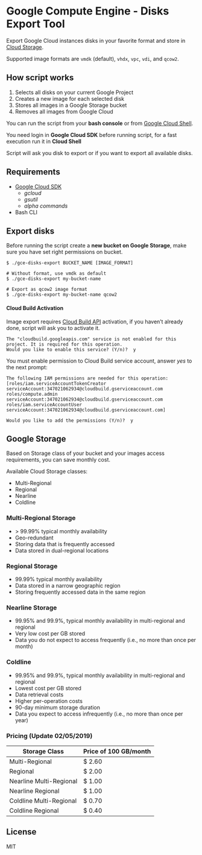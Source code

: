 # Google Compute Engine - Disks Export Tool
 
Export Google Cloud instances disks in your favorite format and store in [Cloud Storage](https://cloud.google.com/storage/).

Supported image formats are `vmdk` (default), `vhdx`, `vpc`, `vdi`, and `qcow2`.

## How script works 

1. Selects all disks on your current Google Project
2. Creates a new image for each selected disk
3. Stores all images in a Google Storage bucket 
4. Removes all images from Google Cloud

You can run the script from your **bash console** or from [Google Cloud Shell](https://cloud.google.com/shell/docs/quickstart).

You need login in **Google Cloud SDK** before running script, for a fast execution run it in **Cloud Shell**

Script will ask you disk to export or if you want to export all available disks.

## Requirements

- [Google Cloud SDK](https://cloud.google.com/sdk/)
  - _gcloud_
  - _gsutil_
  - _alpha commands_
- Bash CLI

## Export disks

Before running the script create a **new bucket on Google Storage**, make sure you have set right permissions on bucket.

```
$ ./gce-disks-export BUCKET_NAME [IMAGE_FORMAT]

# Without format, use vmdk as default
$ ./gce-disks-export my-bucket-name

# Export as qcow2 image format
$ ./gce-disks-export my-bucket-name qcow2
``` 

#### Cloud Build Activation

Image export requires [Cloud Build API](https://console.cloud.google.com/cloud-build/builds) activation, if you haven’t already done, script will ask you to activate it.

```
The "cloudbuild.googleapis.com" service is not enabled for this
project. It is required for this operation.
Would you like to enable this service? (Y/n)?  y
```

You must enable permission to Cloud Build service account, answer _yes_ to the next prompt:

```
The following IAM permissions are needed for this operation:
[roles/iam.serviceAccountTokenCreator
serviceAccount:347021062934@cloudbuild.gserviceaccount.com
roles/compute.admin
serviceAccount:347021062934@cloudbuild.gserviceaccount.com
roles/iam.serviceAccountUser
serviceAccount:347021062934@cloudbuild.gserviceaccount.com]

Would you like to add the permissions (Y/n)?  y
```

## Google Storage

Based on Storage class of your bucket and your images access requirements, you can save monthly cost. 

Available Cloud Storage classes:

- Multi-Regional
- Regional
- Nearline
- Coldline

### Multi-Regional Storage
- \> 99.99% typical monthly availability
- Geo-redundant
- Storing data that is frequently accessed
- Data stored in dual-regional locations


### Regional Storage
- 99.99% typical monthly availability
- Data stored in a narrow geographic region
- Storing frequently accessed data in the same region

### Nearline Storage
- 99.95% and 99.9%, typical monthly availability in multi-regional and regional
- Very low cost per GB stored
- Data you do not expect to access frequently (i.e., no more than once per month)

### Coldline
- 99.95% and 99.9%, typical monthly availability in multi-regional and regional
- Lowest cost per GB stored
- Data retrieval costs
- Higher per-operation costs
- 90-day minimum storage duration
- Data you expect to access infrequently (i.e., no more than once per year)

### Pricing (Update 02/05/2019)
| Storage Class                | Price of 100 GB/month          |
| ------                       | ------            |
| Multi-Regional               | $ 2.60            |
| Regional                     | $ 2.00            |
| Nearline Multi-Regional      | $ 1.00            |
| Nearline Regional            | $ 1.00            |
| Coldline Multi-Regional      | $ 0.70            |
| Coldline Regional            | $ 0.40            |

## License

MIT